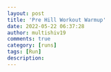 ```yaml
---
layout: post
title: 'Pre Hill Workout Warmup'
date: 2022-05-22 06:37:28
author: multishiv19
comments: true
category: [runs]
tags: [Run]
description: 
---
```


<div width='100%' class='strava-embed-placeholder' data-embed-type='activity' data-embed-id='7186885054'></div>
<script src='https://strava-embeds.com/embed.js'></script>
